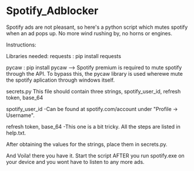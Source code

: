 # Spotify_Adblocker

Spotify ads are not pleasant, so here's a python script which mutes spotify when an ad pops up.
No more wind rushing by, no horns or engines. 


Instructions:

Libraries needed:
requests : pip install requests

pycaw : pip install pycaw
--> Spotify premium is required to mute spotify through the API. To bypass this, the pycaw library is used wherewe mute the spotify aplication through windows itself.


secrets.py
This file should contain three strings,
spotify_user_id, refresh token, base_64

spotify_user_id 
-Can be found at spotify.com/account under "Profile -> Username".

refresh token, base_64
-This one is a bit tricky. All the steps are listed in help.txt.

After obtaining the values for the strings, place them in secrets.py.

And Voila! there you have it. Start the script AFTER you run spotify.exe on your device and you wont have to listen to any more ads.
